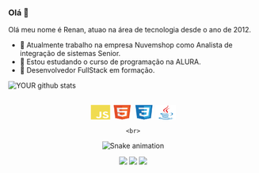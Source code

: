 
### Olá 👋
Olá meu nome é Renan, atuao na área de tecnologia desde o ano de 2012.
- 🔭 Atualmente trabalho na empresa Nuvemshop como Analista de integração de sistemas Senior.
- 🌱 Estou estudando o curso de programação na ALURA.
- 🤝 Desenvolvedor FullStack em formação.

![YOUR github stats](https://github-readme-stats.vercel.app/api?username=renanbevi)

<div  align="center"> 
  <div style="display: inline_block"><br>
  <img align="center" alt="Rafa-Js" height="30" width="40" src="https://raw.githubusercontent.com/devicons/devicon/master/icons/javascript/javascript-plain.svg">
  <img align="center" alt="HTML" height="30" width="40" src="https://raw.githubusercontent.com/devicons/devicon/master/icons/html5/html5-original.svg">
  <img align="center" alt="CSS" height="30" width="40" src="https://raw.githubusercontent.com/devicons/devicon/master/icons/css3/css3-original.svg">
  <img align="center" alt="java" height="30" width="40" src="https://raw.githubusercontent.com/devicons/devicon/master/icons/java/java-original.svg">

    <br>
</div>

  ![Snake animation](https://github.com/renanbevi/renanbevi/blob/output/github-contribution-grid-snake.svg)
 

[<img src="https://img.shields.io/badge/linkedin-%230077B5.svg?&style=for-the-badge&logo=linkedin&logoColor=white" />]([https://www.linkedin.com/in/USERNAME](https://www.linkedin.com/in/renan-soares-bevilacqua-1708ba50/)/)
[<img src = "https://img.shields.io/badge/instagram-%23E4405F.svg?&style=for-the-badge&logo=instagram&logoColor=white">]([https://www.instagram.com/USERNAME/](https://www.instagram.com/renanb90))
[<img src = "https://img.shields.io/badge/facebook-%231877F2.svg?&style=for-the-badge&logo=facebook&logoColor=white">]([https://www.facebook.com/USERNAME](https://www.facebook.com/renanzin11))
